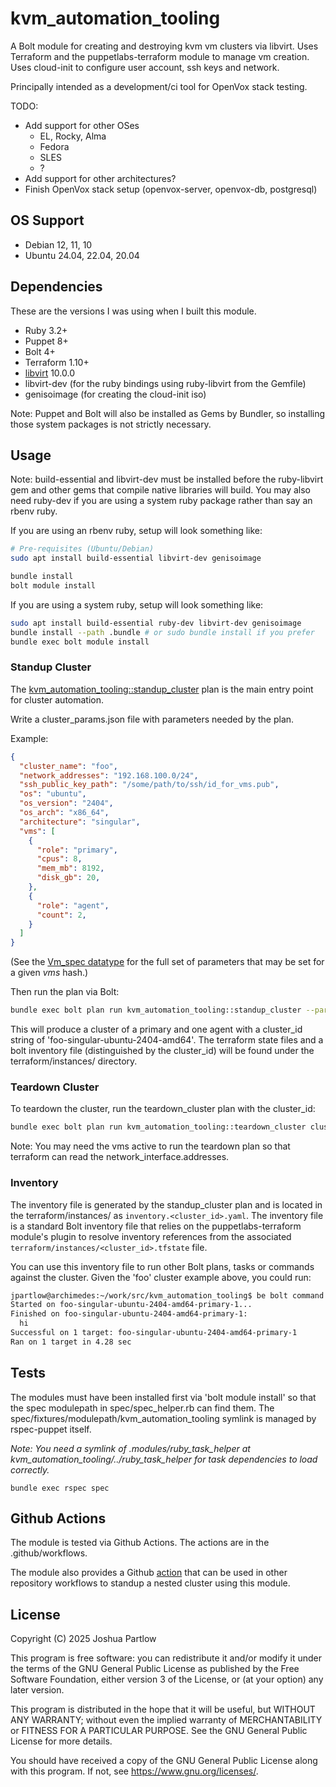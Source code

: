 # kvm_automation_tooling

A Bolt module for creating and destroying kvm vm clusters via libvirt.
Uses Terraform and the puppetlabs-terraform module to manage vm creation.
Uses cloud-init to configure user account, ssh keys and network.

Principally intended as a development/ci tool for OpenVox stack testing.

TODO:

* Add support for other OSes
  * EL, Rocky, Alma
  * Fedora
  * SLES
  * ?
* Add support for other architectures?
* Finish OpenVox stack setup (openvox-server, openvox-db, postgresql)

## OS Support

* Debian 12, 11, 10
* Ubuntu 24.04, 22.04, 20.04

## Dependencies

These are the versions I was using when I built this module.

* Ruby 3.2+
* Puppet 8+
* Bolt 4+
* Terraform 1.10+
* [libvirt](https://libvirt.org/) 10.0.0
* libvirt-dev (for the ruby bindings using ruby-libvirt from the Gemfile)
* genisoimage (for creating the cloud-init iso)

Note: Puppet and Bolt will also be installed as Gems by Bundler,
so installing those system packages is not strictly necessary.

## Usage

Note: build-essential and libvirt-dev must be installed before the
ruby-libvirt gem and other gems that compile native libraries will build.
You may also need ruby-dev if you are using a system ruby package rather than
say an rbenv ruby.

If you are using an rbenv ruby, setup will look something like:

```bash
# Pre-requisites (Ubuntu/Debian)
sudo apt install build-essential libvirt-dev genisoimage
```

```bash
bundle install
bolt module install
```

If you are using a system ruby, setup will look something like:

```bash
sudo apt install build-essential ruby-dev libvirt-dev genisoimage
bundle install --path .bundle # or sudo bundle install if you prefer
bundle exec bolt module install
```

### Standup Cluster

The [kvm_automation_tooling::standup_cluster](plans/standup_cluster.pp) plan is
the main entry point for cluster automation.

Write a cluster_params.json file with parameters needed by the plan.

Example:

```json
{
  "cluster_name": "foo",
  "network_addresses": "192.168.100.0/24",
  "ssh_public_key_path": "/some/path/to/ssh/id_for_vms.pub",
  "os": "ubuntu",
  "os_version": "2404",
  "os_arch": "x86_64",
  "architecture": "singular",
  "vms": [
    {
      "role": "primary",
      "cpus": 8,
      "mem_mb": 8192,
      "disk_gb": 20,
    },
    {
      "role": "agent",
      "count": 2,
    }
  ]
}
```

(See the [Vm_spec datatype](types/vm_spec.pp) for the full set of
parameters that may be set for a given *vms* hash.)

Then run the plan via Bolt:

```bash
bundle exec bolt plan run kvm_automation_tooling::standup_cluster --params @cluster_params.json
```

This will produce a cluster of a primary and one agent with a cluster_id string
of 'foo-singular-ubuntu-2404-amd64'. The terraform state files and a bolt
inventory file (distinguished by the cluster_id) will be found under the
terraform/instances/ directory.

### Teardown Cluster

To teardown the cluster, run the teardown_cluster plan with the cluster_id:

```bash
bundle exec bolt plan run kvm_automation_tooling::teardown_cluster cluster_id=foo-singular-ubuntu-2404-amd64
```

Note: You may need the vms active to run the teardown plan so that terraform
can read the network_interface.addresses.

### Inventory

The inventory file is generated by the standup_cluster plan and is
located in the terraform/instances/ as `inventory.<cluster_id>.yaml`.
The inventory file is a standard Bolt inventory file that relies on the
puppetlabs-terraform module's plugin to resolve inventory references from the
associated `terraform/instances/<cluster_id>.tfstate` file.

You can use this inventory file to run other Bolt plans, tasks or commands
against the cluster. Given the 'foo' cluster example above, you could run:

```bash
jpartlow@archimedes:~/work/src/kvm_automation_tooling$ be bolt command run --inventory terraform/instances/inventory.foo-singular-ubuntu-2404-amd64.yaml --targets foo-singular-ubuntu-2404-amd64-primary-1 'echo hi'
Started on foo-singular-ubuntu-2404-amd64-primary-1...
Finished on foo-singular-ubuntu-2404-amd64-primary-1:
  hi
Successful on 1 target: foo-singular-ubuntu-2404-amd64-primary-1
Ran on 1 target in 4.28 sec
```

## Tests

The modules must have been installed first via 'bolt module install' so that
the spec modulepath in spec/spec_helper.rb can find them. The
spec/fixtures/modulepath/kvm_automation_tooling symlink is managed by
rspec-puppet itself.

*Note: You need a symlink of .modules/ruby_task_helper at
kvm_automation_tooling/../ruby_task_helper for task dependencies to load
correctly.*

```
bundle exec rspec spec
```

## Github Actions

The module is tested via Github Actions. The actions are in the .github/workflows.

The module also provides a Github [action](./action.yaml) that can be used in
other repository workflows to standup a nested cluster using this module.

## License

Copyright (C) 2025 Joshua Partlow

This program is free software: you can redistribute it and/or modify
it under the terms of the GNU General Public License as published by
the Free Software Foundation, either version 3 of the License, or
(at your option) any later version.

This program is distributed in the hope that it will be useful,
but WITHOUT ANY WARRANTY; without even the implied warranty of
MERCHANTABILITY or FITNESS FOR A PARTICULAR PURPOSE.  See the
GNU General Public License for more details.

You should have received a copy of the GNU General Public License
along with this program.  If not, see <https://www.gnu.org/licenses/>.
